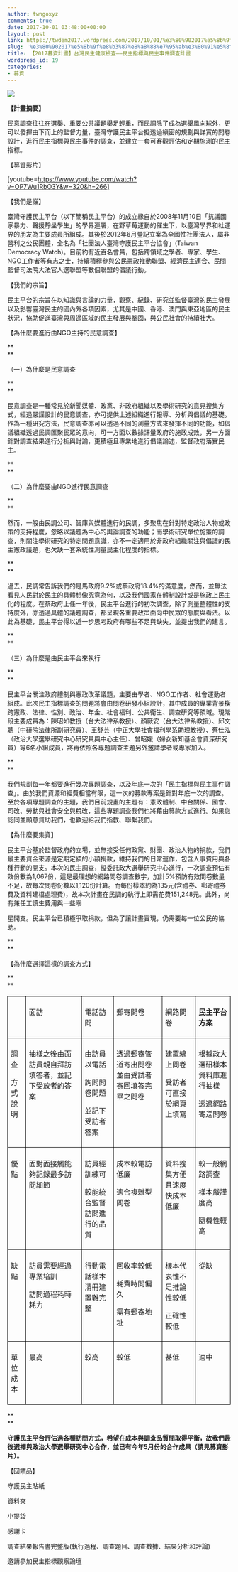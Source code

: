 ```yaml
---
author: twngoxyz
comments: true
date: 2017-10-01 03:48:00+00:00
layout: post
link: https://twdem2017.wordpress.com/2017/10/01/%e3%80%902017%e5%8b%9f%e8%b3%87%e8%a8%88%e7%95%ab%e3%80%91%e5%8f%b0%e7%81%a3%e6%b0%91%e4%b8%bb%e5%81%a5%e5%ba%b7%e6%aa%a2%e6%9f%a5-%e6%b0%91%e4%b8%bb%e6%8c%87%e6%a8%99%e8%88%87/
slug: '%e3%80%902017%e5%8b%9f%e8%b3%87%e8%a8%88%e7%95%ab%e3%80%91%e5%8f%b0%e7%81%a3%e6%b0%91%e4%b8%bb%e5%81%a5%e5%ba%b7%e6%aa%a2%e6%9f%a5-%e6%b0%91%e4%b8%bb%e6%8c%87%e6%a8%99%e8%88%87'
title: 【2017募資計畫】台灣民主健康檢查——民主指標與民主事件調查計畫
wordpress_id: 19
categories:
- 募資
---
```


  


[![](https://twdem2017.files.wordpress.com/2017/10/70044-25e5258b259f25e825b3258725e5259c259625e72589258725e725b425a025e6259d2590.jpg?w=300)](https://twdem2017.files.wordpress.com/2017/10/70044-25e5258b259f25e825b3258725e5259c259625e72589258725e725b425a025e6259d2590.jpg)

**【**計畫摘要**】**

  


民意調查往往在選舉、重要公共議題舉足輕重，而民調除了成為選舉風向球外，更可以發揮由下而上的監督力量，臺灣守護民主平台擬透過縝密的規劃與詳實的問卷設計，進行民主指標與民主事件的調查，並建立一套可客觀評估和定期施測的民主指標。

  


【募資影片】

  


[youtube=https://www.youtube.com/watch?v=OP7Wu1RbO3Y&w=320&h=266]  


  


  


【我們是誰】

臺灣守護民主平台（以下簡稱民主平台）的成立緣自於2008年11月10日「抗議國家暴力、聲援靜坐學生」的學界連署，在野草莓運動的催生下，以臺灣學界和社運界的朋友為主要成員所組成。其後於2012年6月登記立案為全國性社團法人，屬非營利之公民團體，全名為「社團法人臺灣守護民主平台協會」(Taiwan Democracy Watch)。目前約有近百名會員，包括跨領域之學者、專家、學生、NGO工作者等有志之士，持續積極參與公民憲政推動聯盟、經濟民主連合、民間監督司法院大法官人選聯盟等數個聯盟的倡議行動。

  


【我們的宗旨】

民主平台的宗旨在以知識與言論的力量，觀察、紀錄、研究並監督臺灣的民主發展以及影響臺灣民主的國內外各項因素，尤其是中國、香港、澳門與東亞地區的民主狀況，協助促進臺灣與周邊區域的民主發展與鞏固，與公民社會的持續壯大。

  


【為什麼要進行由NGO主持的民意調查】

**  
**

（一）為什麼是民意調查

**  
**

民意調查是一種常見於新聞媒體、政黨、非政府組織以及學術研究的意見搜集方式，經過嚴謹設計的民意調查，亦可提供上述組織進行報導、分析與倡議的基礎。作為一種研究方法，民意調查亦可以透過不同的測量方式來發揮不同的功能，如倡議組織透過民調匯聚民眾的意向，可一方面以數據評量政府的施政成效，另一方面針對調查結果進行分析與討論，更積極且專業地進行倡議論述，監督政府落實民主。

**  
**

（二）為什麼要由NGO進行民意調查

**  
**

然而，一般由民調公司、智庫與媒體進行的民調，多聚焦在針對特定政治人物或政策的支持程度，忽略以議題為中心的輿論調查的功能；而學術研究單位施策的調查，則關注學術研究的特定問題意識，亦不一定適用於非政府組織關注與倡議的民主憲政議題，也欠缺一套系統性測量民主化程度的指標。

**  
**

過去，民調常告訴我們的是馬政府9.2%或蔡政府18.4%的滿意度，然而，並無法看見人民對於民主的具體想像究竟為何，以及我們國家在體制設計或是施政上民主化的程度。在蔡政府上任一年後，民主平台進行的初次調查，除了測量整體性的支持度外，亦透過具體的議題調查，都呈現各重要政策面向中民眾的態度與看法。以此為基礎，民主平台得以近一步思考政府有哪些不足與缺失，並提出我們的建言。

**  
**

（三）為什麼是由民主平台來執行

**  
**

民主平台關注政府體制與憲政改革議題，主要由學者、NGO工作者、社會運動者組成。此次民主指標調查的問題將會由問卷研發小組設計，其中成員的專業背景橫跨憲政、法律、性別、政治、年金、社會福利、公共衛生、調查研究等領域。現階段主要成員為：陳昭如教授（台大法律系教授）、顏厥安（台大法律系教授）、邱文聰（中研院法律所副研究員）、王舒芸（中正大學社會福利學系助理教授）、蔡佳泓（政治大學選舉研究中心研究員與中心主任）、曾昭媛（婦女新知基金會資深研究員）等6名小組成員，將再依照各專題調查主題另外邀請學者或專家加入。

**  
**

我們規劃每一年都要進行幾次專題調查，以及年底一次的「民主指標與民主事件調查」。由於我們資源和經費相當有限，這一次的募款專案是針對年底一次的調查。至於各項專題調查的主題，我們目前規畫的主題有：憲政體制、中台關係、國會、司改、勞動與社會安全與稅改，這些專題調查我們也將藉由募款方式進行。如果您認同並願意資助我們，也歡迎給我們指教、聯繫我們。

【為什麼要集資】

民主平台基於監督政府的立場，並無接受任何政黨、財團、政治人物的捐款，我們最主要資金來源是定期定額的小額捐款，維持我們的日常運作，包含人事費用與各種行動的開支。本次的民主調查，擬委託政大選舉研究中心進行，一次調查預估有效份數為1,067份，這是最理想的網路問卷調查數字，加計5%預防有效問卷數量不足，故每次問卷份數以1,120份計算。而每份樣本約為135元(含禮券、郵寄禮券費及資料建檔處理費)，故本次計畫在民調的執行上即需花費151,248元。此外，尚有兼任工讀生費用與一些零

星開支。民主平台已積極爭取捐款，但為了讓計畫實現，仍需要每一位公民的協助。

**  
**

【為什麼選擇這樣的調查方式】

**  
**

<table style="border-collapse:collapse;border:none;" ><tbody ><tr style="height:23pt;" >
<td style="border-bottom:solid #000000 1pt;border-left:solid #000000 1pt;border-right:solid #000000 1pt;border-top:solid #000000 1pt;padding:5pt;vertical-align:top;" >  

</td>
<td style="border-bottom:solid #000000 1pt;border-left:solid #000000 1pt;border-right:solid #000000 1pt;border-top:solid #000000 1pt;padding:5pt;vertical-align:top;" >

面訪

</td>
<td style="border-bottom:solid #000000 1pt;border-left:solid #000000 1pt;border-right:solid #000000 1pt;border-top:solid #000000 1pt;padding:5pt;vertical-align:top;" >

電話訪問

</td>
<td style="border-bottom:solid #000000 1pt;border-left:solid #000000 1pt;border-right:solid #000000 1pt;border-top:solid #000000 1pt;padding:5pt;vertical-align:top;" >

郵寄問卷

</td>
<td style="border-bottom:solid #000000 1pt;border-left:solid #000000 1pt;border-right:solid #000000 1pt;border-top:solid #000000 1pt;padding:5pt;vertical-align:top;" >

網路問卷

</td>
<td style="border-bottom:solid #000000 1pt;border-left:solid #000000 1pt;border-right:solid #000000 1pt;border-top:solid #000000 1pt;padding:5pt;vertical-align:top;" >

**民主平台方案**

</td></tr><tr style="height:0;" >
<td style="border-bottom:solid #000000 1pt;border-left:solid #000000 1pt;border-right:solid #000000 1pt;border-top:solid #000000 1pt;padding:5pt;vertical-align:top;" >

調查

方式說明

</td>
<td style="border-bottom:solid #000000 1pt;border-left:solid #000000 1pt;border-right:solid #000000 1pt;border-top:solid #000000 1pt;padding:5pt;vertical-align:top;" >

抽樣之後由面訪員親自拜訪填答者，並記下受放者的答案

</td>
<td style="border-bottom:solid #000000 1pt;border-left:solid #000000 1pt;border-right:solid #000000 1pt;border-top:solid #000000 1pt;padding:5pt;vertical-align:top;" >

由訪員以電話

詢問問卷問題

並記下受訪者答案

</td>
<td style="border-bottom:solid #000000 1pt;border-left:solid #000000 1pt;border-right:solid #000000 1pt;border-top:solid #000000 1pt;padding:5pt;vertical-align:top;" >

透過郵寄管道寄出問卷並由受試者寄回填答完畢之問卷

</td>
<td style="border-bottom:solid #000000 1pt;border-left:solid #000000 1pt;border-right:solid #000000 1pt;border-top:solid #000000 1pt;padding:5pt;vertical-align:top;" >

建置線上問卷

受訪者可直接於網頁上填寫

</td>
<td style="border-bottom:solid #000000 1pt;border-left:solid #000000 1pt;border-right:solid #000000 1pt;border-top:solid #000000 1pt;padding:5pt;vertical-align:top;" >

根據政大選研樣本資料庫進行抽樣

透過網路寄送問卷

</td></tr><tr style="height:0;" >
<td style="border-bottom:solid #000000 1pt;border-left:solid #000000 1pt;border-right:solid #000000 1pt;border-top:solid #000000 1pt;padding:5pt;vertical-align:top;" >

優點

</td>
<td style="border-bottom:solid #000000 1pt;border-left:solid #000000 1pt;border-right:solid #000000 1pt;border-top:solid #000000 1pt;padding:5pt;vertical-align:top;" >

面對面接觸能夠記錄最多訪問細節

</td>
<td style="border-bottom:solid #000000 1pt;border-left:solid #000000 1pt;border-right:solid #000000 1pt;border-top:solid #000000 1pt;padding:5pt;vertical-align:top;" >

訪員經訓練可

較能統合監督訪問進行的品質

</td>
<td style="border-bottom:solid #000000 1pt;border-left:solid #000000 1pt;border-right:solid #000000 1pt;border-top:solid #000000 1pt;padding:5pt;vertical-align:top;" >

成本較電訪低廉

適合複雜型問卷

</td>
<td style="border-bottom:solid #000000 1pt;border-left:solid #000000 1pt;border-right:solid #000000 1pt;border-top:solid #000000 1pt;padding:5pt;vertical-align:top;" >

資料搜集方便且速度快成本低廉

</td>
<td style="border-bottom:solid #000000 1pt;border-left:solid #000000 1pt;border-right:solid #000000 1pt;border-top:solid #000000 1pt;padding:5pt;vertical-align:top;" >

較一般網路調查

樣本嚴謹度高

隨機性較高

</td></tr><tr style="height:0;" >
<td style="border-bottom:solid #000000 1pt;border-left:solid #000000 1pt;border-right:solid #000000 1pt;border-top:solid #000000 1pt;padding:5pt;vertical-align:top;" >

缺點

</td>
<td style="border-bottom:solid #000000 1pt;border-left:solid #000000 1pt;border-right:solid #000000 1pt;border-top:solid #000000 1pt;padding:5pt;vertical-align:top;" >

訪員需要經過專業培訓

訪問過程耗時耗力

</td>
<td style="border-bottom:solid #000000 1pt;border-left:solid #000000 1pt;border-right:solid #000000 1pt;border-top:solid #000000 1pt;padding:5pt;vertical-align:top;" >

行動電話樣本清冊建置難完整

</td>
<td style="border-bottom:solid #000000 1pt;border-left:solid #000000 1pt;border-right:solid #000000 1pt;border-top:solid #000000 1pt;padding:5pt;vertical-align:top;" >

回收率較低

耗費時間偏久

需有郵寄地址

</td>
<td style="border-bottom:solid #000000 1pt;border-left:solid #000000 1pt;border-right:solid #000000 1pt;border-top:solid #000000 1pt;padding:5pt;vertical-align:top;" >

樣本代表性不足推論性較低

正確性較低

</td>
<td style="border-bottom:solid #000000 1pt;border-left:solid #000000 1pt;border-right:solid #000000 1pt;border-top:solid #000000 1pt;padding:5pt;vertical-align:top;" >

從缺

</td></tr><tr style="height:0;" >
<td style="border-bottom:solid #000000 1pt;border-left:solid #000000 1pt;border-right:solid #000000 1pt;border-top:solid #000000 1pt;padding:5pt;vertical-align:top;" >

單位成本

</td>
<td style="border-bottom:solid #000000 1pt;border-left:solid #000000 1pt;border-right:solid #000000 1pt;border-top:solid #000000 1pt;padding:5pt;vertical-align:top;" >

最高

</td>
<td style="border-bottom:solid #000000 1pt;border-left:solid #000000 1pt;border-right:solid #000000 1pt;border-top:solid #000000 1pt;padding:5pt;vertical-align:top;" >

較高

</td>
<td style="border-bottom:solid #000000 1pt;border-left:solid #000000 1pt;border-right:solid #000000 1pt;border-top:solid #000000 1pt;padding:5pt;vertical-align:top;" >

較低

</td>
<td style="border-bottom:solid #000000 1pt;border-left:solid #000000 1pt;border-right:solid #000000 1pt;border-top:solid #000000 1pt;padding:5pt;vertical-align:top;" >

甚低

</td>
<td style="border-bottom:solid #000000 1pt;border-left:solid #000000 1pt;border-right:solid #000000 1pt;border-top:solid #000000 1pt;padding:5pt;vertical-align:top;" >

適中

</td></tr></tbody></table>

**  
**

**守護民主平台評估過各種訪問方式，希望在成本與調查品質間取得平衡，故我們最後選擇與政治大學選舉研究中心合作，並已有今年5月份的合作成果（請見募資影片）。**

【回饋品】

守護民主貼紙

資料夾

小提袋

感謝卡

調查結果報告書完整版(執行過程、調查題目、調查數據、結果分析和評論)

邀請參加民主指標觀察論壇

  


  


  


